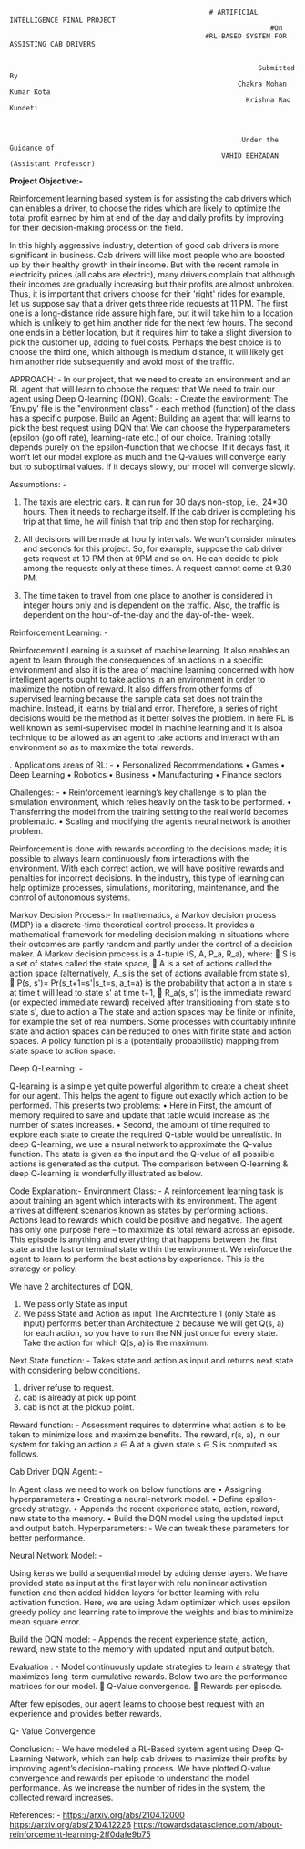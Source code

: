                                                      # ARTIFICIAL INTELLIGENCE FINAL PROJECT
                                                                    #On
                                                    #RL-BASED SYSTEM FOR ASSISTING CAB DRIVERS

 
                                                                 Submitted By 
                                                            Chakra Mohan Kumar Kota
                                                              Krishna Rao Kundeti



                                                             Under the Guidance of
                                                        VAHID BEHZADAN (Assistant Professor)



 
**Project Objective:-**



Reinforcement learning based system is for assisting the cab drivers which can enables a driver, to choose the rides which are likely to optimize the total profit earned by him at end of the day and daily   profits by improving for their decision-making process on the field.

In this highly aggressive industry, detention of good cab drivers is more significant in business. Cab drivers will like most people who are boosted up by their healthy growth in their income. But with the recent ramble in electricity prices (all cabs are electric), many drivers complain that although their incomes are gradually increasing but their profits are almost unbroken. Thus, it is important that drivers choose for their 'right' rides for example, let us suppose say that a driver gets three ride requests at 11 PM. The first one is a long-distance ride assure high fare, but it will take him to a location which is unlikely to get him another ride for the next few hours. The second one ends in a better location, but it requires him to take a slight diversion to pick the customer up, adding to fuel costs. Perhaps the best choice is to choose the third one, which although is medium distance, it will likely get him another ride subsequently and avoid most of the traffic.

APPROACH: -
In our project, that we need to create an environment and an RL agent that will learn to choose the  request that We need to train our agent using Deep Q-learning (DQN).
Goals: -
Create the environment:
The ‘Env.py’ file is the "environment class" - each method (function) of the class has a specific purpose.
Build an Agent:
Building an agent that will learns to pick the best request using DQN that We can choose the hyperparameters (epsilon (go off rate), learning-rate etc.) of our choice.
Training totally depends purely on the epsilon-function that we choose. If it decays fast, it won’t let our model explore as much and the Q-values will converge early but to suboptimal values. If it decays slowly, our model will converge slowly.


Assumptions: -
1.	The taxis are electric cars. It can run for 30 days non-stop, i.e., 24*30 hours. Then it needs to recharge itself. If the cab driver is completing his trip at that time, he will finish that trip and then stop for recharging.

2.	All decisions will be made at hourly intervals. We won’t consider minutes and seconds for this project. So, for example, suppose   the cab driver gets request at 10 PM then at 9PM and so on. He can decide to pick among the requests only at these times. A request cannot come at 9.30 PM.
3.	The time taken to travel from one place to another is considered in integer hours only and is dependent on the traffic. Also, the traffic is dependent on the hour-of-the-day and the day-of-the- week.


Reinforcement Learning: -


 

Reinforcement Learning is a subset of machine learning. It also enables an agent to learn through the      consequences of an actions in a specific environment and also it is the area of machine learning concerned with how intelligent agents ought to take actions in an environment in order to maximize the notion of reward.
It also differs from other forms of supervised learning because the sample data set does not train the machine. Instead, it learns by trial and error. Therefore, a series of right decisions would be the method as it better solves the problem.
In here RL is well known as semi-supervised model in machine learning and it is alsoa technique to be allowed as an agent to take actions and interact with an environment so as to maximize the total rewards.
 
. Applications areas of RL: -
•	Personalized Recommendations
•	Games
•	Deep Learning
•	Robotics
•	Business
•	Manufacturing
•	Finance sectors




 

Challenges: -
•	Reinforcement learning’s key challenge is to plan the simulation environment, which relies heavily on the task to be performed.
•	Transferring the model from the training setting to the real world becomes problematic.
•	Scaling and modifying the agent’s neural network is another problem.

Reinforcement is done with rewards according to the decisions made; it is possible to always learn continuously from interactions with the environment. With each correct action, we will have positive rewards and penalties for incorrect decisions. In the industry, this type of learning can help optimize processes, simulations, monitoring, maintenance, and the control of autonomous systems.
 

Markov Decision Process:-
In mathematics, a Markov decision process (MDP) is a discrete-time theoretical control process. It provides a mathematical framework for modeling decision making in situations where their outcomes are partly random and partly under the control of a decision maker.
A Markov decision process is a 4-tuple (S, A, P_a, R_a), where:
	S is a set of states called the state space,
	A is a set of actions called the action space (alternatively, A_s is the set of actions available from state s),
	P(s, s')= Pr(s_t+1=s'|s_t=s, a_t=a) is the probability that action a in state s at time t will lead to state s' at time t+1,
	R_a(s, s') is the immediate reward (or expected immediate reward) received after transitioning from state s to state s', due to action a
The state and action spaces may be finite or infinite, for example the set of real numbers. Some processes with countably infinite state and action spaces can be reduced to ones with finite state and action spaces.
A policy function pi is a (potentially probabilistic) mapping from state space to action space.


Deep Q-Learning: -
 
Q-learning is a simple yet quite powerful algorithm to create a cheat sheet for our agent. This helps the agent to figure out exactly which action to be performed.
This presents two problems:
•	Here in First, the amount of memory required to save and update that table would increase as the  number of states increases.
•	Second, the amount of time required to explore each state to create the required Q-table would be unrealistic.
In deep Q-learning, we use a neural network to approximate the Q-value function. The state is given as the input and the Q-value of all possible actions is generated as the output. The comparison between Q-learning & deep Q-learning is wonderfully illustrated as below.

 

Code Explanation:-
Environment Class: -
A reinforcement learning task is about training an agent which interacts with its environment. The agent arrives at different scenarios known as states by performing actions. Actions lead to rewards which could be positive and negative.
The agent has only one purpose here – to maximize its total reward across an episode. This episode is anything and everything that happens between the first state and the last or terminal state within the environment. We reinforce the agent to learn to perform the best actions by experience. This is the strategy or policy.
 




 

We have 2 architectures of DQN,
1.	We pass only State as input
2.	We pass State and Action as input
The Architecture 1 (only State as input) performs better than Architecture 2 because we will get Q(s, a) for each action, so you have to run the NN just once for every state. Take the action for which Q(s, a) is the maximum.




 
Next State function: -
Takes state and action as input and returns next state with considering below conditions.
1.	driver refuse to request.
2.	cab is already at pick up point.
3.	cab is not at the pickup point.




Reward function: -
Assessment requires to determine what action is to be taken to minimize loss and maximize benefits. The reward, r(s, a), in our system for taking an action a ∈ A at a given state s ∈ S is computed as follows.

 
 
Cab Driver DQN Agent: -

In Agent class we need to work on below functions are
•	Assigning hyperparameters
•	Creating a neural-network model.
•	Define epsilon-greedy strategy.
•	Appends the recent experience state, action, reward, new state to the memory.
•	Build the DQN model using the updated input and output batch. Hyperparameters: -
We can tweak these parameters for better performance.
 


Neural Network Model: -

 
Using keras we build a sequential model by adding dense layers.
We have provided state as input at the first layer with relu nonlinear activation function and then added hidden layers for better learning with relu activation function.
Here, we are using Adam optimizer which uses epsilon greedy policy and learning rate to improve the weights and bias to minimize mean square error.


Build the DQN model: -
Appends the recent experience state, action, reward, new state to the memory with updated input and output batch.


 


Evaluation : -
Model continuously update strategies to learn a strategy that maximizes long-term cumulative rewards.
Below two are the performance matrices for our model.
	Q-Value convergence.
	Rewards per episode.  
 


After few episodes, our agent learns to choose best request with an experience and provides better rewards.
 


Q- Value Convergence 



 
 





Conclusion: -
We have modeled a RL-Based system agent using Deep Q-Learning Network, which can help cab drivers to maximize their profits by improving agent’s decision-making process. We have plotted Q-value convergence and rewards per episode to understand the model performance. As we increase the number of rides in the system, the collected reward increases.


References: -
https://arxiv.org/abs/2104.12000 https://arxiv.org/abs/2104.12226
https://towardsdatascience.com/about-reinforcement-learning-2ff0dafe9b75 

